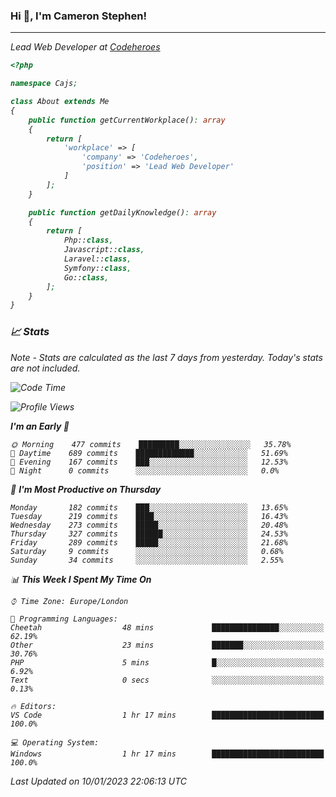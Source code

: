 ### Hi 👋, I'm Cameron Stephen!
<hr>
<p><em>Lead Web Developer at <a href="https://codeheroes.co.uk">Codeheroes</a></p>


```php
<?php

namespace Cajs;

class About extends Me
{
    public function getCurrentWorkplace(): array
    {
        return [
            'workplace' => [
                'company' => 'Codeheroes',
                'position' => 'Lead Web Developer'
            ]
        ];
    }

    public function getDailyKnowledge(): array
    {
        return [
            Php::class,
            Javascript::class,
            Laravel::class,
            Symfony::class,
            Go::class,
        ];
    }
}
```

### 📈 Stats
<p><em>Note - Stats are calculated as the last 7 days from yesterday. Today's stats are not included.</em></p>


<!--START_SECTION:waka-->
![Code Time](http://img.shields.io/badge/Code%20Time-3%2C234%20hrs%202%20mins-blue)

![Profile Views](http://img.shields.io/badge/Profile%20Views-4-blue)

**I'm an Early 🐤** 

```text
🌞 Morning    477 commits    █████████░░░░░░░░░░░░░░░░   35.78% 
🌆 Daytime    689 commits    █████████████░░░░░░░░░░░░   51.69% 
🌃 Evening    167 commits    ███░░░░░░░░░░░░░░░░░░░░░░   12.53% 
🌙 Night      0 commits      ░░░░░░░░░░░░░░░░░░░░░░░░░   0.0%

```
📅 **I'm Most Productive on Thursday** 

```text
Monday       182 commits    ███░░░░░░░░░░░░░░░░░░░░░░   13.65% 
Tuesday      219 commits    ████░░░░░░░░░░░░░░░░░░░░░   16.43% 
Wednesday    273 commits    █████░░░░░░░░░░░░░░░░░░░░   20.48% 
Thursday     327 commits    ██████░░░░░░░░░░░░░░░░░░░   24.53% 
Friday       289 commits    █████░░░░░░░░░░░░░░░░░░░░   21.68% 
Saturday     9 commits      ░░░░░░░░░░░░░░░░░░░░░░░░░   0.68% 
Sunday       34 commits     ░░░░░░░░░░░░░░░░░░░░░░░░░   2.55%

```


📊 **This Week I Spent My Time On** 

```text
⌚︎ Time Zone: Europe/London

💬 Programming Languages: 
Cheetah                  48 mins             ███████████████░░░░░░░░░░   62.19% 
Other                    23 mins             ███████░░░░░░░░░░░░░░░░░░   30.76% 
PHP                      5 mins              █░░░░░░░░░░░░░░░░░░░░░░░░   6.92% 
Text                     0 secs              ░░░░░░░░░░░░░░░░░░░░░░░░░   0.13%

🔥 Editors: 
VS Code                  1 hr 17 mins        █████████████████████████   100.0%

💻 Operating System: 
Windows                  1 hr 17 mins        █████████████████████████   100.0%

```


 Last Updated on 10/01/2023 22:06:13 UTC
<!--END_SECTION:waka-->
